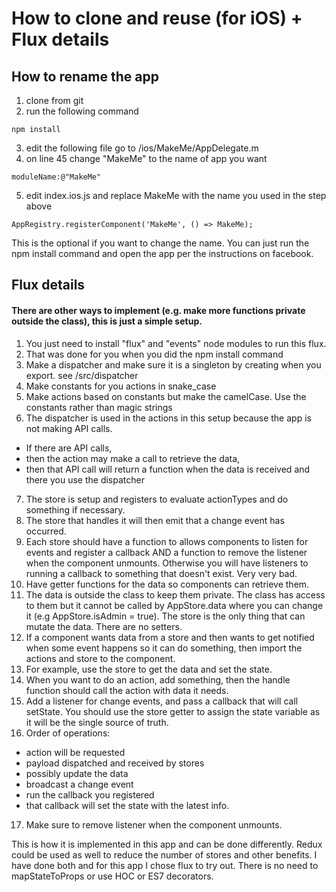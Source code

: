 # How to clone and reuse (for iOS) + Flux details

## How to rename the app
1.    clone from git
2.    run the following command
```
npm install
```
3.    edit the following file go to /ios/MakeMe/AppDelegate.m
4.    on line 45 change "MakeMe" to the name of app you want
```
moduleName:@"MakeMe"
```
5.    edit index.ios.js and replace MakeMe with the name you used in the step above
```
AppRegistry.registerComponent('MakeMe', () => MakeMe);
```

This is the optional if you want to change the name.  You can just run the npm install command and open the app per the instructions on facebook.

## Flux details
#### There are other ways to implement (e.g. make more functions private outside the class), this is just a simple setup.

1.    You just need to install "flux" and "events" node modules to run this flux.
2.    That was done for you when you did the npm install command
3.    Make a dispatcher and make sure it is a singleton by creating when you export. see /src/dispatcher
4.    Make constants for you actions in snake_case
5.    Make actions based on constants but make the camelCase.  Use the constants rather than magic strings
6.    The dispatcher is used in the actions in this setup because the app is not making API calls.  
  *   If there are API calls,
  *   then the action may make a call to retrieve the data,
  *   then that API call will return a function when the data is received and there you use the dispatcher
7.    The store is setup and registers to evaluate actionTypes and do something if necessary.
8.    The store that handles it will then emit that a change event has occurred.
9.    Each store should have a function to allows components to listen for events and register a callback AND a function to remove the listener when the component unmounts.  Otherwise you will have listeners to running a callback to something that doesn't exist.  Very very bad.
10.   Have getter functions for the data so components can retrieve them.
11.   The data is outside the class to keep them private.  The class has access to them but it cannot be called by AppStore.data where you can change it (e.g AppStore.isAdmin = true).  The store is the only thing that can mutate the data.  There are no setters.
12.   If a component wants data from a store and then wants to get notified when some event happens so it can do something, then import the actions and store to the component.
13.   For example, use the store to get the data and set the state.
14.   When you want to do an action, add something, then the handle function should call the action with data it needs.
15.   Add a listener for change events, and pass a callback that will call setState.  You should use the store getter to assign the state variable as it will be the single source of truth.
16.   Order of operations:
  *   action will be requested
  *   payload dispatched and received by stores
  *   possibly update the data
  *   broadcast a change event
  *   run the callback you registered
  *   that callback will set the state with the latest info.
17.   Make sure to remove listener when the component unmounts.

This is how it is implemented in this app and can be done differently.  Redux could be used as well to reduce the number of stores and other benefits.  I have done both and for this app I chose flux to try out.  There is no need to mapStateToProps or use HOC or ES7 decorators.  
